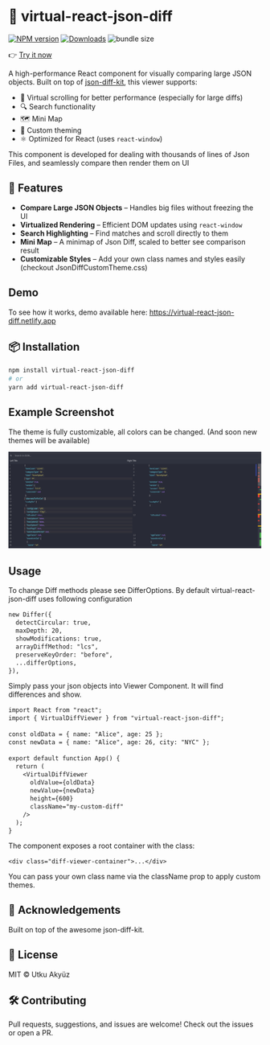 # 📘 virtual-react-json-diff

[![NPM version][npm-image]][npm-url]
[![Downloads][download-badge]][npm-url]
![bundle size](https://badgen.net/bundlephobia/minzip/virtual-react-json-diff)

👉 [Try it now](https://virtual-react-json-diff.netlify.app)

A high-performance React component for visually comparing large JSON objects. Built on top of [json-diff-kit](https://www.npmjs.com/package/json-diff-kit), this viewer supports:

- 🧠 Virtual scrolling for better performance (especially for large diffs)
- 🔍 Search functionality
- 🗺️ Mini Map
- 🎨 Custom theming
- ⚛️ Optimized for React (uses `react-window`)

This component is developed for dealing with thousands of lines of Json Files, and seamlessly compare then render them on UI


## 🚀 Features

- **Compare Large JSON Objects** – Handles big files without freezing the UI
- **Virtualized Rendering** – Efficient DOM updates using `react-window`
- **Search Highlighting** – Find matches and scroll directly to them
- **Mini Map** – A minimap of Json Diff, scaled to better see comparison result
- **Customizable Styles** – Add your own class names and styles easily (checkout JsonDiffCustomTheme.css)

## Demo 

To see how it works, demo available here: https://virtual-react-json-diff.netlify.app

## 📦 Installation

```bash
npm install virtual-react-json-diff
# or
yarn add virtual-react-json-diff
``` 

## Example Screenshot

The theme is fully customizable, all colors can be changed. (And soon new themes will be available)

![ExampleScreenshot](https://raw.githubusercontent.com/utkuakyuz/virtual-react-json-diff/main/public/image.png)

## Usage

To change Diff methods please see DifferOptions. By default virtual-react-json-diff uses following configuration
```
new Differ({
  detectCircular: true,
  maxDepth: 20,
  showModifications: true,
  arrayDiffMethod: "lcs",
  preserveKeyOrder: "before",
  ...differOptions,
}),
```

Simply pass your json objects into Viewer Component. It will find differences and show.

```
import React from "react";
import { VirtualDiffViewer } from "virtual-react-json-diff";

const oldData = { name: "Alice", age: 25 };
const newData = { name: "Alice", age: 26, city: "NYC" };

export default function App() {
  return (
    <VirtualDiffViewer
      oldValue={oldData}
      newValue={newData}
      height={600}
      className="my-custom-diff"
    />
  );
}
```

The component exposes a root container with the class:
```
<div class="diff-viewer-container">...</div>
```
You can pass your own class name via the className prop to apply custom themes.


## 🙌 Acknowledgements

Built on top of the awesome json-diff-kit.

## 📄 License

MIT © Utku Akyüz

## 🛠️ Contributing

Pull requests, suggestions, and issues are welcome!
Check out the issues or open a PR.


[npm-url]: https://npmjs.org/package/virtual-react-json-diff
[npm-image]: https://img.shields.io/npm/v/virtual-react-json-diff.svg

[download-badge]: https://img.shields.io/npm/dm/virtual-react-json-diff.svg
